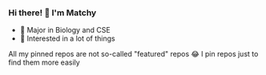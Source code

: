 ### Hi there! 👋 I'm Matchy
- 🧬 Major in Biology and CSE
- 🎈 Interested in a lot of things

All my pinned repos are not so-called "featured" repos 😂 I pin repos just to find them more easily
